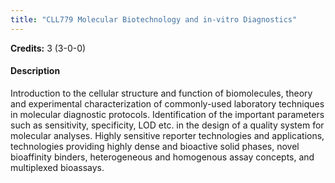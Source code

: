 ```yaml
---
title: "CLL779 Molecular Biotechnology and in-vitro Diagnostics"
---
```

**Credits:** 3 (3-0-0)

#### Description
Introduction to the cellular structure and function of biomolecules, theory and experimental characterization of commonly-used laboratory techniques in molecular diagnostic protocols. Identification of the important parameters such as sensitivity, specificity, LOD etc. in the design of a quality system for molecular analyses. Highly sensitive reporter technologies and applications, technologies providing highly dense and bioactive solid phases, novel bioaffinity binders, heterogeneous and homogenous assay concepts, and multiplexed bioassays.
